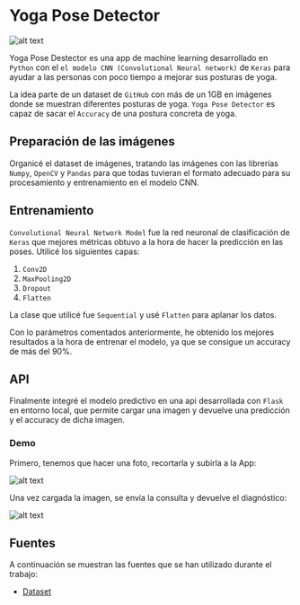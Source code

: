 # Yoga Pose Detector

![alt text](https://github.com/meryreddoor/yogagame_/blob/primeraRama/src/templates/img/paisaje.png)

Yoga Pose Destector es una app  de machine learning desarrollado en `Python` con el `el modelo CNN (Convolutional Neural network)` de `Keras` para ayudar a las personas con poco tiempo a mejorar sus posturas de yoga.

La idea parte de un dataset de `GitHub` con más de un 1GB en imágenes donde se muestran diferentes posturas de yoga. 
`Yoga Pose Detector` es capaz de sacar el `Accuracy` de una postura concreta de yoga.

## Preparación de las imágenes

Organicé el dataset de imágenes, tratando las imágenes con las librerías `Numpy`, `OpenCV` y `Pandas` para que todas tuvieran el formato adecuado para su procesamiento y entrenamiento en el modelo CNN.

## Entrenamiento 

`Convolutional Neural Network Model` fue la red neuronal de clasificación de `Keras` que mejores métricas obtuvo a la hora de hacer la predicción en las poses. Utilicé los siguientes capas:
 
1. `Conv2D` 
2. `MaxPooling2D`
3. `Dropout`
4. `Flatten`

La clase que utilicé fue `Sequential` y usé `Flatten` para aplanar los datos.

Con lo parámetros comentados anteriormente, he obtenido los mejores resultados a la hora de entrenar el modelo, ya que se consigue un accuracy de más del 90%.

## API
Finalmente integré el modelo predictivo en una api desarrollada con `Flask` en entorno local, que permite cargar una imagen y devuelve una predicción y el accuracy de dicha imagen.

### Demo

Primero, tenemos que hacer una foto, recortarla y subirla a la App:

![alt text](https://github.com/cprietosegura/Breast-Cancer-Detector-Model/blob/master/notebooks/api_bcd.jpg)

Una vez cargada la imagen, se envía la consulta y devuelve el diagnóstico:

![alt text](https://github.com/cprietosegura/Breast-Cancer-Detector-Model/blob/master/notebooks/api_bcd_diagnosis.jpg)

## Fuentes

A continuación se muestran las fuentes que se han utilizado durante el trabajo:

- [Dataset](https://github.com/DhruvJawalkar/yoga-poses-dataset)
